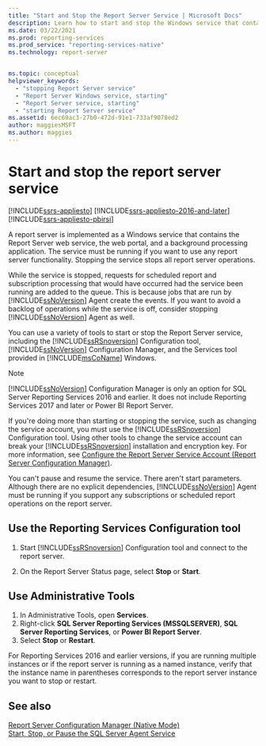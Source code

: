 ```yaml
---
title: "Start and Stop the Report Server Service | Microsoft Docs"
description: Learn how to start and stop the Windows service that contains the Report Server Web service, the web portal, and a background processing application.
ms.date: 03/22/2021
ms.prod: reporting-services
ms.prod_service: "reporting-services-native"
ms.technology: report-server


ms.topic: conceptual
helpviewer_keywords: 
  - "stopping Report Server service"
  - "Report Server Windows service, starting"
  - "Report Server service, starting"
  - "starting Report Server service"
ms.assetid: 6ec69ac3-27b0-472d-91e1-733af9078ed2
author: maggiesMSFT
ms.author: maggies
---
```


# Start and stop the report server service

[!INCLUDE[ssrs-appliesto](../../includes/ssrs-appliesto.md)] [!INCLUDE[ssrs-appliesto-2016-and-later](../../includes/ssrs-appliesto-2016-and-later.md)] [!INCLUDE[ssrs-appliesto-pbirsi](../../includes/ssrs-appliesto-pbirs.md)]

  A report server is implemented as a Windows service that contains the Report Server web service, the web portal, and a background processing application. The service must be running if you want to use any report server functionality. Stopping the service stops all report server operations.  
  
 While the service is stopped, requests for scheduled report and subscription processing that would have occurred had the service been running are added to the queue. This is because jobs that are run by [!INCLUDE[ssNoVersion](../../includes/ssnoversion-md.md)] Agent create the events. If you want to avoid a backlog of operations while the service is off, consider stopping [!INCLUDE[ssNoVersion](../../includes/ssnoversion-md.md)] Agent as well.  
  
 You can use a variety of tools to start or stop the Report Server service, including the [!INCLUDE[ssRSnoversion](../../includes/ssrsnoversion-md.md)] Configuration tool, [!INCLUDE[ssNoVersion](../../includes/ssnoversion-md.md)] Configuration Manager, and the Services tool provided in [!INCLUDE[msCoName](../../includes/msconame-md.md)] Windows.  
  
> [!NOTE]
> [!INCLUDE[ssNoVersion](../../includes/ssnoversion-md.md)] Configuration Manager is only an option for SQL Server Reporting Services 2016 and earlier. It does not include Reporting Services 2017 and later or Power BI Report Server.
  
 If you're doing more than starting or stopping the service, such as changing the service account, you must use the [!INCLUDE[ssRSnoversion](../../includes/ssrsnoversion-md.md)] Configuration tool. Using other tools to change the service account can break your [!INCLUDE[ssRSnoversion](../../includes/ssrsnoversion-md.md)] installation and encryption key. For more information, see [Configure the Report Server Service Account &#40;Report Server Configuration Manager&#41;](../../reporting-services/install-windows/configure-the-report-server-service-account-ssrs-configuration-manager.md).  
  
 You can't pause and resume the service. There aren't start parameters. Although there are no explicit dependencies, [!INCLUDE[ssNoVersion](../../includes/ssnoversion-md.md)] Agent must be running if you support any subscriptions or scheduled report operations on the report server.  
  
## Use the Reporting Services Configuration tool  
  
1. Start [!INCLUDE[ssRSnoversion](../../includes/ssrsnoversion-md.md)] Configuration tool and connect to the report server.  
  
2. On the Report Server Status page, select **Stop** or **Start**.  
  
## Use Administrative Tools  

1. In Administrative Tools, open **Services**.
2. Right-click **SQL Server Reporting Services (MSSQLSERVER)**, **SQL Server Reporting Services**, or **Power BI Report Server**.
3. Select **Stop** or **Restart**.

  
For Reporting Services 2016 and earlier versions, if you are running multiple instances or if the report server is running as a named instance, verify that the instance name in parentheses corresponds to the report server instance you want to stop or restart.  

  
## See also  
 [Report Server Configuration Manager &#40;Native Mode&#41;](../../reporting-services/install-windows/reporting-services-configuration-manager-native-mode.md)   
 [Start, Stop, or Pause the SQL Server Agent Service](../../ssms/agent/start-stop-or-pause-the-sql-server-agent-service.md)  
  
